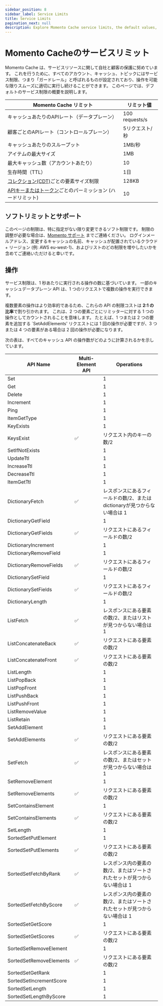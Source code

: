 ```yaml
---
sidebar_position: 8
sidebar_label: Service Limits
title: Service Limits
pagination_next: null
description: Explore Momento Cache service limits, the default values, and how to get them changed if you need.
---
```


# Momento Cacheのサービスリミット

Momento Cache は、サービスリソースに関して自社と顧客の保護に努めています。 これを行うために、すべてのアカウント、キャッシュ、トピックにはサービス制限、つまり「ガードレール」と呼ばれるものが設定されており、操作を可能な限りスムーズに適切に実行し続けることができます。 このページでは、デフォルトのサービス制限の概要を説明します。

| Momento Cache リミット         | リミット値          |
|--------------------------------------------------------------------------------------------------------------------|----------------|
| キャッシュあたりのAPIレート（データプレーン）           | 100 requests/s |
| 顧客ごとのAPIレート（コントロールプレーン）|5リクエスト/秒  |
| キャッシュあたりのスループット|1MB/秒          |
| アイテムの最大サイズ|1MB           |
| 最大キャッシュ数（アカウントあたり）|10             |
| 生存時間（TTL）|1日          |
| [コレクション(CDT)](https://docs.momentohq.com/develop/datatypes#collection-data-types-cdts)ごとの要素サイズ制限|128KB          |
| [APIキーまたはトークン](./develop/api-reference/auth.md)ごとのパーミッション (ハードリミット) | 10             |

## ソフトリミットとサポート

このページの制限は、特に指定がない限り変更できるソフト制限です。 制限の調整が必要な場合は、[Momento サポート](mailto:support@momentohq.com) までご連絡ください。 ログインメールアドレス、変更するキャッシュの名前、キャッシュが配置されているクラウド + リージョン (例: AWS eu-west-1)、およびリストのどの制限を増やしたいかを含めてご連絡いただけると幸いです。

## 操作

サービス制限は、1 秒あたりに実行される操作の数に基づいています。 一部のキャッシュデータプレーン API は、1 つのリクエストで複数の操作を実行できます。

複数要素の操作はより効率的であるため、これらの API の制限コストは **2:1 の比率**で割り引かれます。 これは、2 つの要素ごとにリミッターに対する 1 つの操作としてカウントされることを意味します。 たとえば、1 つまたは 2 つの要素を追加する `SetAddElements' リクエストには 1 回の操作が必要ですが、3 つまたは 4 つの要素がある場合は 2 回の操作が必要になります。

次の表は、すべてのキャッシュ API の操作数がどのように計算されるかを示しています。


| API Name                 | Multi-Element API | Operations                                                        |
| ------------------------ | ----              | ------------                                                      |
| Set                      |                   | 1                                                                 |
| Get                      |                   | 1                                                                 |
| Delete                   |                   | 1                                                                 |
| Increment                |                   | 1                                                                 |
| Ping                     |                   | 1                                                                 |
| ItemGetType              |                   | 1                                                                 |
| KeyExists                |                   | 1                                                                 |
| KeysExist                | ✅                | リクエスト内のキーの数/2                                      |
| SetIfNotExists           |                   | 1                                                                 |
| UpdateTtl                |                   | 1                                                                 |
| IncreaseTtl              |                   | 1                                                                 |
| DecreaseTtl              |                   | 1                                                                 |
| ItemGetTtl               |                   | 1                                                                 |
| DictionaryFetch          | ✅                | レスポンスにあるフィールドの数/2、またはdictionaryが見つからない場合は 1   |
| DictionaryGetField       |                   | 1                                                                 |
| DictionaryGetFields      | ✅                | リクエストにあるフィールドの数/2                                     |
| DictionaryIncrement      |                   | 1                                                                 |
| DictionaryRemoveField    |                   | 1                                                                 |
| DictionaryRemoveFields   | ✅                | リクエストにあるフィールドの数/2                                      |
| DictionarySetField       |                   | 1                                                                 |
| DictionarySetFields      | ✅                | リクエストにあるフィールドの数/2                                      |
| DictionaryLength         |                   | 1                                                                 |
| ListFetch                | ✅                | レスポンスにある要素の数/2、またはリストが見つからない場合は 1      |
| ListConcatenateBack      | ✅                | リクエストにある要素の数/2                                   |
| ListConcatenateFront     | ✅                | リクエストにある要素の数/2                                   |
| ListLength               |                   | 1                                                                 |
| ListPopBack              |                   | 1                                                                 |
| ListPopFront             |                   | 1                                                                 |
| ListPushBack             |                   | 1                                                                 |
| ListPushFront            |                   | 1                                                                 |
| ListRemoveValue          |                   | 1                                                                 |
| ListRetain               |                   | 1                                                                 |
| SetAddElement            |                   | 1                                                                 |
| SetAddElements           | ✅                | リクエストにある要素の数/2                                   |
| SetFetch                 | ✅                | レスポンスにある要素の数/2、またはセットが見つからない場合は 1       |
| SetRemoveElement         |                   | 1                                                                 |
| SetRemoveElements        | ✅                | リクエストにある要素の数/2                                   |
| SetContainsElement       |                   | 1                                                                 |
| SetContainsElements      | ✅                | リクエストにある要素の数/2                                   |
| SetLength                |                   | 1                                                                 |
| SortedSetPutElement      |                   | 1                                                                 |
| SortedSetPutElements     | ✅                | リクエストにある要素の数/2                                   |
| SortedSetFetchByRank     | ✅                | レスポンス内の要素の数/2、またはソートされたセットが見つからない場合は 1 |
| SortedSetFetchByScore    | ✅                | レスポンス内の要素の数/2、またはソートされたセットが見つからない場合は 1 |
| SortedSetGetScore        |                   | 1                                                                 |
| SortedSetGetScores       | ✅                | リクエストにある要素の数/2                                   |
| SortedSetRemoveElement   |                   | 1                                                                 |
| SortedSetRemoveElements  | ✅                | リクエストにある要素の数/2                                   |
| SortedSetGetRank         |                   | 1                                                                 |
| SortedSetIncrementScore  |                   | 1                                                                 |
| SortedSetLength          |                   | 1                                                                 |
| SortedSetLengthByScore   |                   | 1                                                                 |
